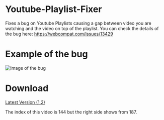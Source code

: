 # Youtube-Playlist-Fixer

Fixes a bug on Youtube Playlists causing a gap between video you are watching and the video on top of the playlist. 
You can check the details of the bug here:
https://webcompat.com/issues/13429
# Example of the bug
![Image of the bug](https://webcompat.com/uploads/2017/11/ebd4f8f1-d9d5-412d-949f-64ad5c50c8b5-thumb.jpg "bug")
# Download
[Latest Version (1.2)](https://github.com/berksaribas/Youtube-Playlist-Fixer/releases/tag/v1.2)

The index of this video is 144 but the right side shows from 187.
